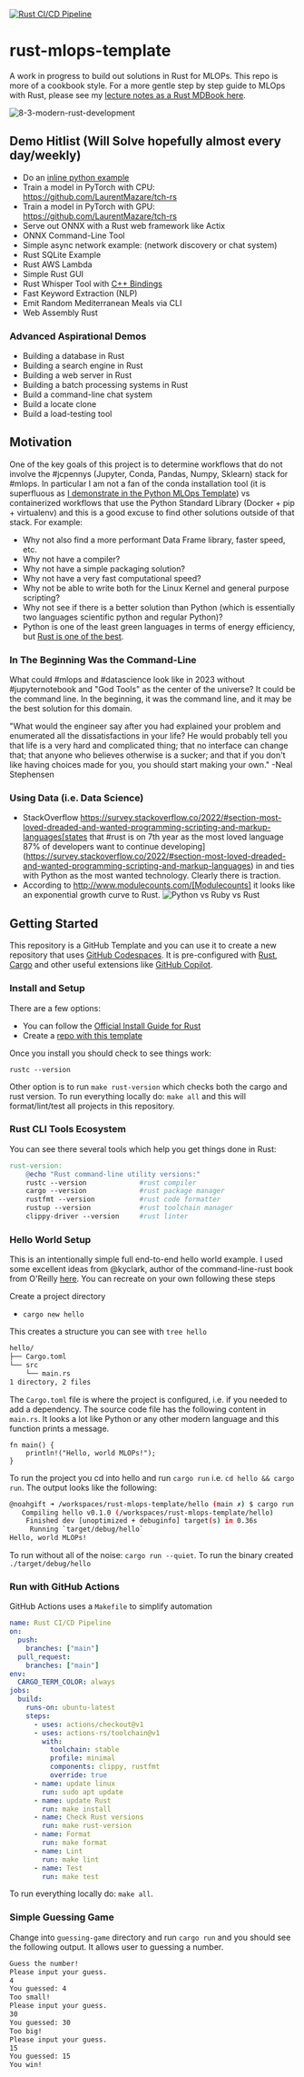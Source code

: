 [![Rust CI/CD Pipeline](https://github.com/noahgift/rust-mlops-template/actions/workflows/rust.yml/badge.svg)](https://github.com/noahgift/rust-mlops-template/actions/workflows/rust.yml)

# rust-mlops-template

A work in progress to build out solutions in Rust for MLOPs.
This repo is more of a cookbook style. For a more gentle step by step guide to MLOps with Rust, please see my [lecture notes as a Rust MDBook here](https://nogibjj.github.io/rust-tutorial/).

![8-3-modern-rust-development](https://user-images.githubusercontent.com/58792/211929407-633fddb8-8f44-4d30-861c-30aaa7b481e3.png)

## Demo Hitlist (Will Solve hopefully almost every day/weekly)

- Do an [inline python example](https://github.com/fusion-engineering/inline-python)
- Train a model in PyTorch with CPU: https://github.com/LaurentMazare/tch-rs
- Train a model in PyTorch with GPU: https://github.com/LaurentMazare/tch-rs
- Serve out ONNX with a Rust web framework like Actix
- ONNX Command-Line Tool
- Simple async network example: (network discovery or chat system)
- Rust SQLite Example
- Rust AWS Lambda
- Simple Rust GUI
- Rust Whisper Tool with [C++ Bindings](https://github.com/tazz4843/whisper-rs)
- Fast Keyword Extraction (NLP)
- Emit Random Mediterranean Meals via CLI
- Web Assembly Rust

### Advanced Aspirational Demos

- Building a database in Rust
- Building a search engine in Rust
- Building a web server in Rust
- Building a batch processing systems in Rust
- Build a command-line chat system
- Build a locate clone
- Build a load-testing tool

## Motivation

One of the key goals of this project is to determine workflows that do not involve the #jcpennys (Jupyter, Conda, Pandas, Numpy, Sklearn) stack for #mlops. In particular I am not a fan of the conda installation tool (it is superfluous as [I demonstrate in the Python MLOps Template](https://github.com/nogibjj/mlops-template)) vs containerized workflows that use the Python Standard Library (Docker + pip + virtualenv) and this is a good excuse to find other solutions outside of that stack. For example:

- Why not also find a more performant Data Frame library, faster speed, etc.
- Why not have a compiler?
- Why not have a simple packaging solution?
- Why not have a very fast computational speed?
- Why not be able to write both for the Linux Kernel and general purpose scripting?
- Why not see if there is a better solution than Python (which is essentially two languages scientific python and regular Python)?
- Python is one of the least green languages in terms of energy efficiency, but [Rust is one of the best](https://greenlab.di.uminho.pt/wp-content/uploads/2017/10/sleFinal.pdf).

### In The Beginning Was the Command-Line

What could #mlops and #datascience look like in 2023 without #jupyternotebook and "God Tools" as the center of the universe? It could be the command line. In the beginning, it was the command line, and it may be the best solution for this domain.

"What would the engineer say after you had explained your problem and enumerated all the dissatisfactions in your life? He would probably tell you that life is a very hard and complicated thing; that no interface can change that; that anyone who believes otherwise is a sucker; and that if you don't like having choices made for you, you should start making your own." -Neal Stephensen

### Using Data (i.e. Data Science)

- StackOverflow https://survey.stackoverflow.co/2022/#section-most-loved-dreaded-and-wanted-programming-scripting-and-markup-languages[states that #rust is on 7th year as the most loved language 87% of developers want to continue developing](https://survey.stackoverflow.co/2022/#section-most-loved-dreaded-and-wanted-programming-scripting-and-markup-languages) in and ties with Python as the most wanted technology. Clearly there is traction.
- According to http://www.modulecounts.com/[Modulecounts] it looks like an exponential growth curve to Rust.
  ![Python vs Ruby vs Rust](https://user-images.githubusercontent.com/58792/209174014-cb3d7370-d8a2-4298-847b-f1e9f9f29a69.png)

## Getting Started

This repository is a GitHub Template and you can use it to create a new repository that uses [GitHub Codespaces](https://github.com/features/codespaces). It is pre-configured with [Rust](https://www.rust-lang.org/tools/install), [Cargo](https://crates.io/) and other useful extensions like [GitHub Copilot](https://github.com/features/copilot).

### Install and Setup

There are a few options:

- You can follow the [Official Install Guide for Rust](https://www.rust-lang.org/tools/install)
- Create a [repo with this template](https://github.com/nogibjj/rust-mlops-template)

Once you install you should check to see things work:

`rustc --version`

Other option is to run `make rust-version` which checks both the cargo and rust version.
To run everything locally do: `make all` and this will format/lint/test all projects in this repository.

### Rust CLI Tools Ecosystem

You can see there several tools which help you get things done in Rust:

```Makefile
rust-version:
	@echo "Rust command-line utility versions:"
	rustc --version 			#rust compiler
	cargo --version 			#rust package manager
	rustfmt --version			#rust code formatter
	rustup --version			#rust toolchain manager
	clippy-driver --version		#rust linter
```

### Hello World Setup

This is an intentionally simple full end-to-end hello world example. I used some excellent ideas from @kyclark, author of the command-line-rust book from O'Reilly [here](https://github.com/kyclark/command-line-rust/tree/master/01_hello). You can recreate on your own following these steps

Create a project directory

- `cargo new hello`

This creates a structure you can see with `tree hello`

```bash
hello/
├── Cargo.toml
└── src
    └── main.rs
1 directory, 2 files
```

The `Cargo.toml` file is where the project is configured, i.e. if you needed to add a dependency.
The source code file has the following content in `main.rs`. It looks a lot like Python or any other modern language and this function prints a message.

```
fn main() {
    println!("Hello, world MLOPs!");
}
```

To run the project you cd into hello and run `cargo run` i.e. `cd hello && cargo run`. The output looks like the following:

```bash
@noahgift ➜ /workspaces/rust-mlops-template/hello (main ✗) $ cargo run
   Compiling hello v0.1.0 (/workspaces/rust-mlops-template/hello)
    Finished dev [unoptimized + debuginfo] target(s) in 0.36s
     Running `target/debug/hello`
Hello, world MLOPs!
```

To run without all of the noise: `cargo run --quiet`.
To run the binary created `./target/debug/hello`

### Run with GitHub Actions

GitHub Actions uses a `Makefile` to simplify automation

```yaml
name: Rust CI/CD Pipeline
on:
  push:
    branches: ["main"]
  pull_request:
    branches: ["main"]
env:
  CARGO_TERM_COLOR: always
jobs:
  build:
    runs-on: ubuntu-latest
    steps:
      - uses: actions/checkout@v1
      - uses: actions-rs/toolchain@v1
        with:
          toolchain: stable
          profile: minimal
          components: clippy, rustfmt
          override: true
      - name: update linux
        run: sudo apt update
      - name: update Rust
        run: make install
      - name: Check Rust versions
        run: make rust-version
      - name: Format
        run: make format
      - name: Lint
        run: make lint
      - name: Test
        run: make test
```

To run everything locally do: `make all`.

### Simple Guessing Game

Change into `guessing-game` directory and run `cargo run` and you should see the following output. It allows user to guessing a number.

```bash
Guess the number!
Please input your guess.
4
You guessed: 4
Too small!
Please input your guess.
30
You guessed: 30
Too big!
Please input your guess.
15
You guessed: 15
You win!
```
